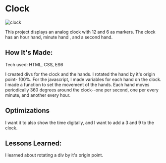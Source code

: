 # Clock
![clock](https://user-images.githubusercontent.com/22990146/37186488-be12e542-2313-11e8-986d-be4acd440982.png)

This project displays an analog clock with 12 and 6 as markers. The clock has an hour hand, minute hand , and a second hand. 

## How It's Made:
Tech used: HTML, CSS, ES6


I created divs for the clock and the hands. I rotated the hand by it's origin point- 100%. For the javascript, I made variables for each hand on the clock. I made a function to set the movement of the hands. Each hand moves periodically 360 degrees around the clock--one per second, one per every minute, and another every hour. 
## Optimizations
I want it to also show the time digitally, and I want to add a 3 and 9 to the clock. 
## Lessons Learned:
I learned about rotating a div by it's origin point. 
